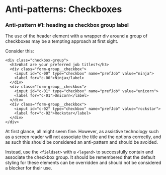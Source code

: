 # Anti-patterns: Checkboxes

### Anti-pattern \#1: heading as checkbox group label

The use of the header element with a wrapper div around a group of checkboxes may be a tempting approach at first sight. 

Consider this: 

```markup
<div class="checkbox-group">
  <h3>What are your preferred job titles?</h3>
  <div class="form-group__checkbox">
    <input id="c-00" type="checkbox" name="prefJob" value="ninja">
    <label for="c-00">Ninja</label>
  </div>
  <div class="form-group__checkbox">
  	<input id="c-01" type="checkbox" name="prefJob" value="unicorn">
   	<label for="c-01">Unicorn</label>
  </div>
  <div class="form-group__checkbox">
    <input id="c-02" type="checkbox" name="prefJob" value="rockstar">
   	<label for="c-02">Rockstar</label>
  </div>
</div>
```

At first glance, all might seem fine. However, as assistive technology such as a screen reader will not associate the title and the options correctly, and as such this should be considered an anti-pattern and should be avoided. 

Instead, use the `<fieldset>` with a `<legend>` to successfully contain and associate the checkbox group. It should be remembered that the default styling for these elements can be overridden and should not be considered a blocker for their use. 

